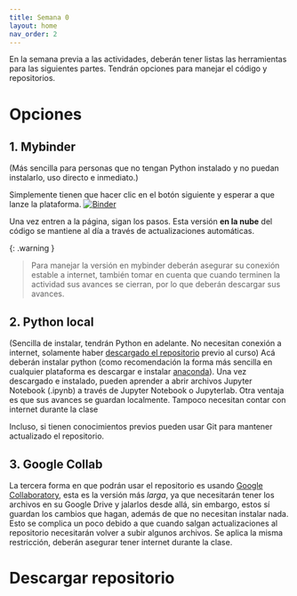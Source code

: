 ```yaml
---
title: Semana 0
layout: home
nav_order: 2
---
```


En la semana previa a las actividades, deberán tener listas las herramientas para las siguientes partes. Tendrán opciones para manejar el código y repositorios.

# Opciones
## 1. Mybinder
(Más sencilla para personas que no tengan Python instalado y no puedan instalarlo, uso directo e inmediato.)

Simplemente tienen que hacer clic en el botón siguiente y esperar a que lanze la plataforma.
[![Binder](https://mybinder.org/badge_logo.svg)](https://mybinder.org/v2/gh/LudCano/exoplanet_exploration/HEAD?labpath=code%2Fsemana0.ipynb)

Una vez entren a la página, sigan los pasos.
Esta versión **en la nube** del código se mantiene al día a través de actualizaciones automáticas.

{: .warning }
> Para manejar la versión en mybinder deberán asegurar su conexión estable a internet, también tomar en cuenta que cuando terminen la actividad sus avances se cierran, por lo que deberán descargar sus avances.

## 2. Python local
(Sencilla de instalar, tendrán Python en adelante. No necesitan conexión a internet, solamente haber [descargado el repositorio](repo) previo al curso)
Acá deberán instalar python (como recomendación la forma más sencilla en cualquier plataforma es descargar e instalar [anaconda](https://www.anaconda.com/download)).
Una vez descargado e instalado, pueden aprender a abrir archivos Jupyter Notebook (.ipynb) a través de Jupyter Notebook o Jupyterlab.
Otra ventaja es que sus avances se guardan localmente. Tampoco necesitan contar con internet durante la clase

Incluso, si tienen conocimientos previos pueden usar Git para mantener actualizado el repositorio.

## 3. Google Collab
La tercera forma en que podrán usar el repositorio es usando [Google Collaboratory](colab.google), esta es la versión más _larga_, ya que necesitarán tener los archivos en su Google Drive y jalarlos desde allá, sin embargo, estos sí guardan los cambios que hagan, además de que no necesitan instalar nada. Esto se complica un poco debido a que cuando salgan actualizaciones al repositorio necesitarán volver a subir algunos archivos.
Se aplica la misma restricción, deberán asegurar tener internet durante la clase.


# Descargar repositorio


[repo]: https://github.com/LudCano/exoplanet_exploration
